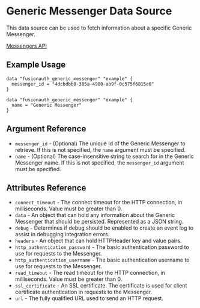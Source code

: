 # Generic Messenger Data Source

This data source can be used to fetch information about a specific Generic Messenger.

[Messengers API](https://fusionauth.io/docs/apis/messengers/generic)

## Example Usage

```hcl
data "fusionauth_generic_messenger" "example" {
  messenger_id = "4dcbdbb0-385a-4980-ab9f-0c575f6815e0"
}

data "fusionauth_generic_messenger" "example" {
  name = "Generic Messenger"
}
```

## Argument Reference

* `messenger_id` - (Optional) The unique Id of the Generic Messenger to retrieve. If this is not specified, the `name` argument must be specified.
* `name` - (Optional) The case-insensitive string to search for in the Generic Messenger name. If this is not specified, the `messenger_id` argument must be specified.

## Attributes Reference

* `connect_timeout` - The connect timeout for the HTTP connection, in milliseconds. Value must be greater than 0.
* `data` - An object that can hold any information about the Generic Messenger that should be persisted. Represented as a JSON string.
* `debug` - Determines if debug should be enabled to create an event log to assist in debugging integration errors.
* `headers` - An object that can hold HTTPHeader key and value pairs.
* `http_authentication_password` - The basic authentication password to use for requests to the Messenger.
* `http_authentication_username` - The basic authentication username to use for requests to the Messenger.
* `read_timeout` - The read timeout for the HTTP connection, in milliseconds. Value must be greater than 0.
* `ssl_certificate` - An SSL certificate. The certificate is used for client certificate authentication in requests to the Messenger.
* `url` - The fully qualified URL used to send an HTTP request.
